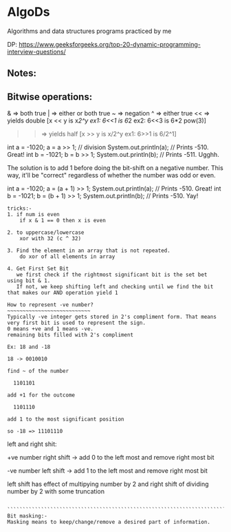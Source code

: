 # AlgoDs
Algorithms and data structures programs practiced by me

DP:
https://www.geeksforgeeks.org/top-20-dynamic-programming-interview-questions/

Notes:
-----
Bitwise operations:
------------------
& => both true
| => either or both true
~ => negation
^ => either true
<< => yields double [x << y is x*2^y  ex1: 6<<1 is 6*2  ex2: 6<<3 is 6*2 pow(3)]
>> => yields half [x >> y is x/2^y  ex1: 6>>1 is 6/2^1]

int a = -1020;
a = a >> 1; // division
System.out.println(a);
// Prints -510. Great!
int b = -1021;
b = b >> 1;
System.out.println(b);
// Prints -511. Ugghh.

The solution is to add 1 before doing the bit-shift on a negative number. This way, it'll be "correct" regardless of whether the number was odd or even.

int a = -1020;
a = (a + 1) >> 1;
System.out.println(a);
// Prints -510. Great!
int b = -1021;
b = (b + 1) >> 1;
System.out.println(b);
// Prints -510. Yay!
~~~~~~~~~~~~~~~~~~~~~~~~~~~~~~~~~~~~~~~~~~~~~~~~~~~~~~~~
tricks:-
1. if num is even
    if x & 1 == 0 then x is even
   
2. to uppercase/lowercase
    xor with 32 (c ^ 32)
   
3. Find the element in an array that is not repeated.
    do xor of all elements in array
   
4. Get First Set Bit
   we first check if the rightmost significant bit is the set bet using bit & 1. 
   If not, we keep shifting left and checking until we find the bit that makes our AND operation yield 1

How to represent -ve number?
~~~~~~~~~~~~~~~~~~~~~~~~~~~
Typically -ve integer gets stored in 2's compliment form. That means very first bit is used to represent the sign.
0 means +ve and 1 means -ve.
remaining bits filled with 2's compliment

Ex: 18 and -18

18 -> 0010010

find ~ of the number

  1101101

add +1 for the outcome

  1101110

add 1 to the most significant position

so -18 => 11101110
~~~~~~~~~~~~~~~~~~~~~~~~~~~~~~~~~~~~~~~~~~~~~~~~~~~~~~~~~~~~~~~~~~~~~~~~~~~~~~~~~~~~~~~~~~~~~~~~~~~~~~~~~~~~~~~~~~~~~~~

left and right shit:

+ve number right shift -> add 0 to the left most and remove right most bit

-ve number left shift ->  add 1 to the left most and remove right most bit

left shift has effect of multipying number by 2 and right shift of dividing number by 2 with some truncation
~~~~~~~~~~~~~~~~~~~~~~~~~~~~~~~~~~~~~~~~~~~~~~~~~~~~~~~~~~~~~~~~~~~~~~~~~~~~~~~~~~~~~~~~~~~~~~~~~~~~~~~~~~~~~~~~~~~~~~~

````````````````````````````````````````````````````````````````````````````````````````````````````````````````````````
Bit masking:-
Masking means to keep/change/remove a desired part of information. 
